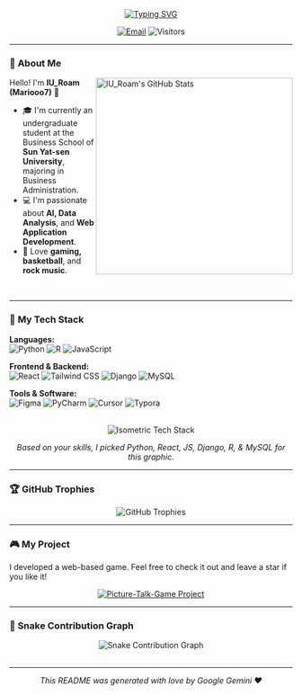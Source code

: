 <div align="center">

<a href="https://github.com/Mariooo7">
  <img src="https://readme-typing-svg.herokuapp.com?font=Fira+Code&size=28&pause=1000&color=3399FF&center=true&vCenter=true&width=435&lines=Hey%2C+I'm+IU_Roam+(Mario);The Oldest Egg;Data+Analysis+%7C+Web+Apps+%7C+AI" alt="Typing SVG" />
</a>

</div>

<p align="center">
  <a href="mailto:maor7@mail2.sysu.edu.cn"><img src="https://img.shields.io/badge/Email-Contact_Me-blue?style=flat-square&logo=gmail&logoColor=white" alt="Email"></a>
  <img src="https://profile-counter.glitch.me/Mariooo7/count.svg" alt="Visitors">
</p>

---

### 🤔 **About Me**

<img align="right" width="350" src="https://github-readme-stats.vercel.app/api?username=Mariooo7&show_icons=true&theme=tokyonight&include_all_commits=true&count_private=true" alt="IU_Roam's GitHub Stats">

Hello! I'm **IU_Roam (Mariooo7)** 👋

-   🎓 I'm currently an undergraduate student at the Business School of **Sun Yat-sen University**, majoring in Business Administration.
-   💻 I'm passionate about **AI, Data Analysis**, and **Web Application Development**.
-   🏀 Love **gaming, basketball**, and **rock music**.

<br>

---

### 🚀 **My Tech Stack**

<p align="left">
  <strong>Languages:</strong><br>
  <img src="https://img.shields.io/badge/Python-3776AB?style=for-the-badge&logo=python&logoColor=white" alt="Python">
  <img src="https://img.shields.io/badge/R-276DC3?style=for-the-badge&logo=r&logoColor=white" alt="R">
  <img src="https://img.shields.io/badge/JavaScript-F7DF1E?style=for-the-badge&logo=javascript&logoColor=black" alt="JavaScript">
</p>
<p align="left">
  <strong>Frontend & Backend:</strong><br>
  <img src="https://img.shields.io/badge/React-20232A?style=for-the-badge&logo=react&logoColor=61DAFB" alt="React">
  <img src="https://img.shields.io/badge/Tailwind_CSS-38B2AC?style=for-the-badge&logo=tailwind-css&logoColor=white" alt="Tailwind CSS">
  <img src="https://img.shields.io/badge/Django-092E20?style=for-the-badge&logo=django&logoColor=white" alt="Django">
  <img src="https://img.shields.io/badge/MySQL-4479A1?style=for-the-badge&logo=mysql&logoColor=white" alt="MySQL">
</p>
<p align="left">
  <strong>Tools & Software:</strong><br>
  <img src="https://img.shields.io/badge/Figma-F24E1E?style=for-the-badge&logo=figma&logoColor=white" alt="Figma">
  <img src="https://img.shields.io/badge/PyCharm-000000?style=for-the-badge&logo=pycharm&logoColor=white" alt="PyCharm">
  <img src="https://img.shields.io/badge/Cursor-1786F3?style=for-the-badge" alt="Cursor">
  <img src="https://img.shields.io/badge/Typora-4A4A4A?style=for-the-badge&logo=typora&logoColor=white" alt="Typora">
</p>

<br>

<div align="center">
  <img src="https://user-images.githubusercontent.com/74038190/212258752-b91d2969-e767-4632-a345-3143528e0280.gif" alt="Isometric Tech Stack">
  <p><i>Based on your skills, I picked Python, React, JS, Django, R, & MySQL for this graphic.</i></p>
</div>

---

### 🏆 **GitHub Trophies**

<p align="center">
  <img src="https://github-profile-trophy.vercel.app/?username=Mariooo7&theme=tokyonight&column=7&margin-w=15&margin-h=15" alt="GitHub Trophies">
</p>

---

### 🎮 **My Project**

I developed a web-based game. Feel free to check it out and leave a star if you like it!

<p align="center">
  <a href="https://picture-talk-game.cyou" target="_blank">
    <img src="https://github-readme-stats.vercel.app/api/pin/?username=Mariooo7&repo=Picture-Talk-Game&theme=tokyonight&show_owner=true" alt="Picture-Talk-Game Project">
  </a>
</p>

---

### 🐍 **Snake Contribution Graph**

<div align="center">
  <img src="https://github.com/Mariooo7/Mariooo7/blob/output/github-contribution-grid-snake.svg" alt="Snake Contribution Graph">
</div>

<br>
<hr>

<p align="center">
  <i>This README was generated with love by Google Gemini ❤️</i>
</p>
